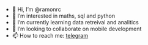 - 👋 Hi, I’m @ramonrc
- 👀 I’m interested in maths, sql and python
- 🌱 I’m currently learning data retreival and analitics
- 💞️ I’m looking to collaborate on mobile development
- 📫 How to reach me: [telegram](https://t.me/rrcarrion) 

<!---
ramonrc/ramonrc is a ✨ special ✨ repository because its `README.md` (this file) appears on your GitHub profile.
You can click the Preview link to take a look at your changes.
--->
